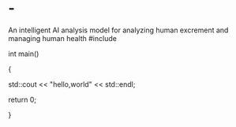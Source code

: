 # -
An intelligent AI analysis model for analyzing human excrement and managing human health
#include <iostream>

int main()

{

std::cout << "hello,world" << std::endl;

return 0;

}
